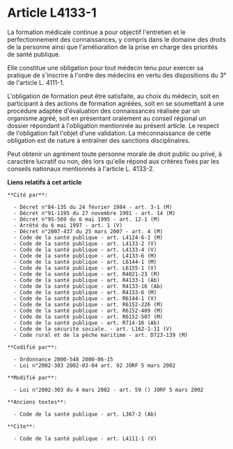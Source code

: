 # Article L4133-1

La formation médicale continue a pour objectif l'entretien et le perfectionnement des connaissances, y compris dans le
domaine des droits de la personne ainsi que l'amélioration de la prise en charge des priorités de santé publique.

Elle constitue une obligation pour tout médecin tenu pour exercer sa pratique de s'inscrire à l'ordre des médecins en vertu
des dispositions du 3° de l'article L. 4111-1.

L'obligation de formation peut être satisfaite, au choix du médecin, soit en participant à des actions de formation agréées,
soit en se soumettant à une procédure adaptée d'évaluation des connaissances réalisée par un organisme agréé, soit en
présentant oralement au conseil régional un dossier répondant à l'obligation mentionnée au présent article. Le respect de
l'obligation fait l'objet d'une validation. La méconnaissance de cette obligation est de nature à entraîner des sanctions
disciplinaires.

Peut obtenir un agrément toute personne morale de droit public ou privé, à caractère lucratif ou non, dès lors qu'elle répond
aux critères fixés par les conseils nationaux mentionnés à l'article L. 4133-2.

**Liens relatifs à cet article**

	**Cité par**:

	  - Décret n°84-135 du 24 février 1984 - art. 3-1 (M)
	  - Décret n°91-1195 du 27 novembre 1991 - art. 14 (M)
	  - Décret n°95-569 du 6 mai 1995 - art. 12-1 (M)
	  - Arrêté du 6 mai 1997 - art. 1 (V)
	  - Décret n°2007-437 du 25 mars 2007 - art. 4 (M)
	  - Code de la santé publique - art. L4124-6-1 (M)
	  - Code de la santé publique - art. L4133-2 (V)
	  - Code de la santé publique - art. L4133-4 (V)
	  - Code de la santé publique - art. L4133-6 (M)
	  - Code de la santé publique - art. L6144-1 (M)
	  - Code de la santé publique - art. L6155-1 (V)
	  - Code de la santé publique - art. R4021-23 (M)
	  - Code de la santé publique - art. R4133-1 (Ab)
	  - Code de la santé publique - art. R4133-16 (Ab)
	  - Code de la santé publique - art. R4133-6 (M)
	  - Code de la santé publique - art. R6144-1 (V)
	  - Code de la santé publique - art. R6152-226 (M)
	  - Code de la santé publique - art. R6152-409 (M)
	  - Code de la santé publique - art. R6152-507 (M)
	  - Code de la santé publique - art. R714-16 (Ab)
	  - Code de la sécurité sociale. - art. L162-1-11 (V)
	  - Code rural et de la pêche maritime - art. D723-139 (M)

	**Codifié par**:

	  - Ordonnance 2000-548 2000-06-15
	  - Loi n°2002-303 2002-03-04 art. 92 JORF 5 mars 2002

	**Modifié par**:

	  - Loi n°2002-303 du 4 mars 2002 - art. 59 () JORF 5 mars 2002

	**Anciens textes**:

	  - Code de la santé publique - art. L367-2 (Ab)

	**Cite**:

	  - Code de la santé publique - art. L4111-1 (V)
